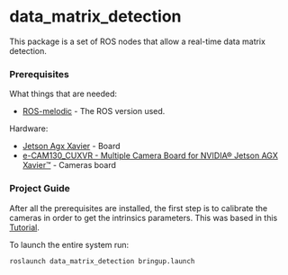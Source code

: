 # data_matrix_detection
This package is a set of ROS nodes that allow a real-time data matrix detection.

### Prerequisites

What things that are needed:

* [ROS-melodic](http://wiki.ros.org/melodic/Installation/Ubuntu) - The ROS version used.

Hardware:
* [Jetson Agx Xavier](https://developer.nvidia.com/embedded/jetson-agx-xavier-developer-kit) - Board
* [e-CAM130_CUXVR - Multiple Camera Board for NVIDIA® Jetson AGX Xavier™](https://www.e-consystems.com/nvidia-cameras/jetson-agx-xavier-cameras/four-synchronized-4k-cameras.asp) - Cameras board


### Project Guide

After all the prerequisites are installed, the first step is to calibrate the cameras in order to get the intrinsics parameters. This was based in this [Tutorial](http://wiki.ros.org/camera_calibration).

To launch the entire system run:

```
roslaunch data_matrix_detection bringup.launch
```




